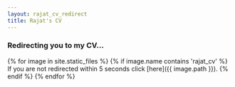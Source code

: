 ```yaml
---
layout: rajat_cv_redirect
title: Rajat's CV
---
```

### Redirecting you to my CV...
{% for image in site.static_files %}
  {% if image.name contains 'rajat_cv' %}
If you are not redirected within 5 seconds click <span class="inline-link">[here]({{ image.path }})</span>.
  {% endif %}
{% endfor %}
